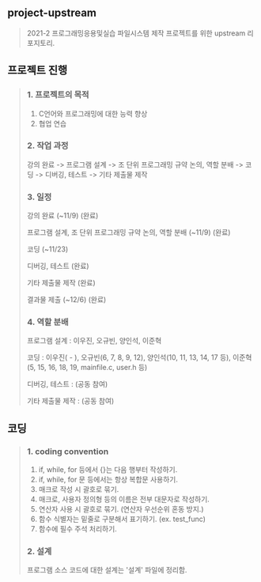 ## project-upstream
> 2021-2 프로그래밍응용및실습 파일시스템 제작 프로젝트를 위한 upstream 리포지토리.  


## 프로젝트 진행
> ### 1. 프로젝트의 목적
> 1. C언어와 프로그래밍에 대한 능력 향상
> 2. 협업 연습  
> 
>
> ### 2. 작업 과정
> 강의 완료 -> 프로그램 설계 -> 조 단위 프로그래밍 규약 논의, 역할 분배 -> 코딩 -> 디버깅, 테스트 -> 기타 제출물 제작  
>
>
> ### 3. 일정
> 강의 완료 (~11/9) (완료)
> 
> 프로그램 설계, 조 단위 프로그래밍 규약 논의, 역할 분배 (~11/9) (완료)
> 
> 코딩 (~11/23)
> 
> 디버깅, 테스트 (완료)
> 
> 기타 제출물 제작 (완료)
> 
> 결과물 제출 (~12/6) (완료) 
> 
>
> ### 4. 역할 분배
> 프로그램 설계 : 이우진, 오규빈, 양인석, 이준혁
> 
> 코딩 : 이우진( - ), 오규빈(6, 7, 8, 9, 12), 양인석(10, 11, 13, 14, 17 등), 이준혁(5, 15, 16, 18, 19, mainfile.c, user.h 등)
> 
> 디버깅, 테스트 : (공동 참여)
> 
> 기타 제출물 제작 : (공동 참여)


## 코딩
> ### 1. coding convention
> 1. if, while, for 등에서 {}는 다음 행부터 작성하기.
> 2. if, while, for 문 등에서는 항상 복합문 사용하기.
> 3. 매크로 작성 시 괄호로 묶기.
> 4. 매크로, 사용자 정의형 등의 이름은 전부 대문자로 작성하기.
> 5. 연산자 사용 시 괄호로 묶기. (연산자 우선순위 혼동 방지.)
> 6. 함수 식별자는 밑줄로 구분해서 표기하기. (ex. test_func)
> 7. 함수에 필수 주석 처리하기.  
>
>
> ### 2. 설계
> 프로그램 소스 코드에 대한 설계는 '설계' 파일에 정리함.
